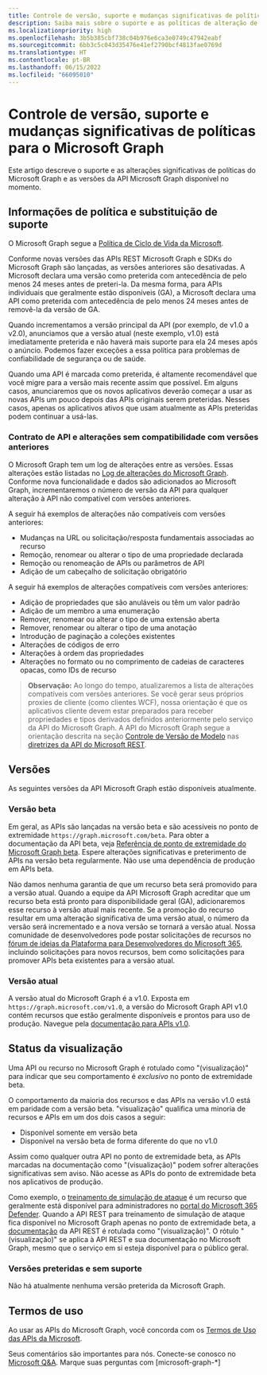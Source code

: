 ```yaml
---
title: Controle de versão, suporte e mudanças significativas de políticas para o Microsoft Graph
description: Saiba mais sobre o suporte e as políticas de alteração de falha do Microsoft Graph e das versões da API do Microsoft Graph que estão disponíveis no momento.
ms.localizationpriority: high
ms.openlocfilehash: 3b5b385cbf738c04b976e6ca3e0749c47942eabf
ms.sourcegitcommit: 6bb3c5c043d35476e41ef2790bcf4813fae0769d
ms.translationtype: HT
ms.contentlocale: pt-BR
ms.lasthandoff: 06/15/2022
ms.locfileid: "66095010"
---
```

# <a name="versioning-support-and-breaking-change-policies-for-microsoft-graph"></a>Controle de versão, suporte e mudanças significativas de políticas para o Microsoft Graph

Este artigo descreve o suporte e as alterações significativas de políticas do Microsoft Graph e as versões da API Microsoft Graph disponível no momento.

## <a name="support-policy-and-deprecation-information"></a>Informações de política e substituição de suporte

O Microsoft Graph segue a [Política de Ciclo de Vida da Microsoft](https://support.microsoft.com/lifecycle).

Conforme novas versões das APIs REST Microsoft Graph e SDKs do Microsoft Graph são lançadas, as versões anteriores são desativadas. A Microsoft declara uma versão como preterida com antecedência de pelo menos 24 meses antes de preteri-la. Da mesma forma, para APIs individuais que geralmente estão disponíveis (GA), a Microsoft declara uma API como preterida com antecedência de pelo menos 24 meses antes de removê-la da versão de GA.

Quando incrementamos a versão principal da API (por exemplo, de v1.0 a v2.0), anunciamos que a versão atual (neste exemplo, v1.0) está imediatamente preterida e não haverá mais suporte para ela 24 meses após o anúncio. Podemos fazer exceções a essa política para problemas de confiabilidade de segurança ou de saúde.

Quando uma API é marcada como preterida, é altamente recomendável que você migre para a versão mais recente assim que possível. Em alguns casos, anunciaremos que os novos aplicativos deverão começar a usar as novas APIs um pouco depois das APIs originais serem preteridas. Nesses casos, apenas os aplicativos ativos que usam atualmente as APIs preteridas podem continuar a usá-las.

### <a name="api-contract-and-non-backward-compatible-changes"></a>Contrato de API e alterações sem compatibilidade com versões anteriores

O Microsoft Graph tem um log de alterações entre as versões. Essas alterações estão listadas no [Log de alterações do Microsoft Graph](changelog.md). Conforme nova funcionalidade e dados são adicionados ao Microsoft Graph, incrementaremos o número de versão da API para qualquer alteração à API não compatível com versões anteriores.

A seguir há exemplos de alterações não compatíveis com versões anteriores:

- Mudanças na URL ou solicitação/resposta fundamentais associadas ao recurso
- Remoção, renomear ou alterar o tipo de uma propriedade declarada
- Remoção ou renomeação de APIs ou parâmetros de API
- Adição de um cabeçalho de solicitação obrigatório

A seguir há exemplos de alterações compatíveis com versões anteriores:

- Adição de propriedades que são anuláveis ou têm um valor padrão
- Adição de um membro a uma enumeração
- Remover, renomear ou alterar o tipo de uma extensão aberta
- Remover, renomear ou alterar o tipo de uma anotação
- Introdução de paginação a coleções existentes
- Alterações de códigos de erro
- Alterações à ordem das propriedades
- Alterações no formato ou no comprimento de cadeias de caracteres opacas, como IDs de recurso

>**Observação:** Ao longo do tempo, atualizaremos a lista de alterações compatíveis com versões anteriores. Se você gerar seus próprios proxies de cliente (como clientes WCF), nossa orientação é que os aplicativos cliente devem estar preparados para receber propriedades e tipos derivados definidos anteriormente pelo serviço da API do Microsoft Graph. A API do Microsoft Graph segue a orientação descrita na seção [Controle de Versão de Modelo](https://github.com/Microsoft/api-guidelines/blob/master/Guidelines.md#12-versioning) nas [diretrizes da API do Microsoft REST](https://github.com/microsoft/api-guidelines/).

## <a name="versions"></a>Versões

As seguintes versões da API Microsoft Graph estão disponíveis atualmente.

### <a name="beta-version"></a>Versão beta
Em geral, as APIs são lançadas na versão beta e são acessíveis no ponto de extremidade `https://graph.microsoft.com/beta`. Para obter a documentação da API beta, veja [Referência de ponto de extremidade do Microsoft Graph beta](/graph/api/overview?view=graph-rest-beta&preserve-view=true). Espere alterações significativas e preterimento de APIs na versão beta regularmente. Não use uma dependência de produção em APIs beta.

Não damos nenhuma garantia de que um recurso beta será promovido para a versão atual. Quando a equipe da API Microsoft Graph acreditar que um recurso beta está pronto para disponibilidade geral (GA), adicionaremos esse recurso à versão atual mais recente. Se a promoção do recurso resultar em uma alteração significativa de uma versão atual, o número da versão será incrementado e a nova versão se tornará a versão atual.
Nossa comunidade de desenvolvedores pode postar solicitações de recursos no [fórum de ideias da Plataforma para Desenvolvedores do Microsoft 365](https://techcommunity.microsoft.com/t5/microsoft-365-developer-platform/idb-p/Microsoft365DeveloperPlatform/label-name/Microsoft%20Graph), incluindo solicitações para novos recursos, bem como solicitações para promover APIs beta existentes para a versão atual.

### <a name="current-version"></a>Versão atual

A versão atual do Microsoft Graph é a v1.0. Exposta em `https://graph.microsoft.com/v1.0`, a versão do Microsoft Graph API v1.0 contém recursos que estão geralmente disponíveis e prontos para uso de produção. Navegue pela [documentação para APIs v1.0](/graph/api/overview?view=graph-rest-1.0&preserve-view=true).

## <a name="preview-status"></a>Status da visualização
Uma API ou recurso no Microsoft Graph é rotulado como "(visualização)" para indicar que seu comportamento é _exclusivo_ no ponto de extremidade beta.  

O comportamento da maioria dos recursos e das APIs na versão v1.0 está em paridade com a versão beta. "visualização" qualifica uma minoria de recursos e APIs em um dos dois casos a seguir: 
- Disponível somente em versão beta
- Disponível na versão beta de forma diferente do que no v1.0

Assim como qualquer outra API no ponto de extremidade beta, as APIs marcadas na documentação como "(visualização)" podem sofrer alterações significativas sem aviso. Não acesse as APIs do ponto de extremidade beta nos aplicativos de produção.

Como exemplo, o [treinamento de simulação de ataque](/microsoft-365/security/office-365-security/attack-simulation-training?view=o365-worldwide&preserve-view=true) é um recurso que geralmente está disponível para administradores no [portal do Microsoft 365 Defender](https://security.microsoft.com/). Quando a API REST para treinamento de simulação de ataque fica disponível no Microsoft Graph apenas no ponto de extremidade beta, a [documentação](/graph/api/resources/security-api-overview?view=graph-rest-beta&preserve-view=true#attack-simulation-and-training-preview) da API REST é rotulada como "(visualização)". O rótulo "(visualização)" se aplica à API REST e sua documentação no Microsoft Graph, mesmo que o serviço em si esteja disponível para o público geral.

### <a name="deprecated-and-unsupported-versions"></a>Versões preteridas e sem suporte

Não há atualmente nenhuma versão preterida da Microsoft Graph.

## <a name="terms-of-use"></a>Termos de uso

Ao usar as APIs do Microsoft Graph, você concorda com os [Termos de Uso das APIs da Microsoft](/legal/microsoft-apis/terms-of-use?context=/graph/context).

Seus comentários são importantes para nós. Conecte-se conosco no [Microsoft Q&A](/answers/products/m365#microsoft-graph). Marque suas perguntas com [microsoft-graph-*]
